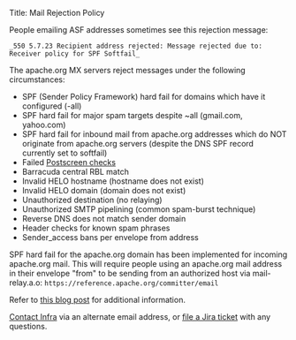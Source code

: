 Title: Mail Rejection Policy

People emailing ASF addresses sometimes see this rejection message: 

``_550 5.7.23 Recipient address rejected: Message rejected due to: Receiver policy for SPF Softfail_``

The apache.org MX servers reject messages under the following circumstances:

- SPF (Sender Policy Framework) hard fail for domains which have it configured (-all)
- SPF hard fail for major spam targets despite ~all (gmail.com, yahoo.com)
- SPF hard fail for inbound mail from apache.org addresses which do NOT originate from apache.org servers (despite the DNS SPF record currently set to softfail)
- Failed <a href="http://www.postfix.org/POSTSCREEN_README.html" target="_blank">Postscreen checks</a>
- Barracuda central RBL match
- Invalid HELO hostname (hostname does not exist)
- Invalid HELO domain (domain does not exist)
- Unauthorized destination (no relaying)
- Unauthorized SMTP pipelining (common spam-burst technique)
- Reverse DNS does not match sender domain
- Header checks for known spam phrases
- Sender_access bans per envelope from address

SPF hard fail for the apache.org domain has been implemented for incoming apache.org mail. This will require people using an apache.org mail address in their envelope "from" to be sending from an authorized host via mail-relay.a.o: `https://reference.apache.org/committer/email`

Refer to <a href="https://blogs.apache.org/infra/entry/committers_mail_relay_service" target="_blank">this blog post</a> for additional information.

[Contact Infra](/contact.html) via an alternate email address, or <a href="https://issues.apache.org/jira/" target="_blank">file a Jira ticket</a> with any questions.
